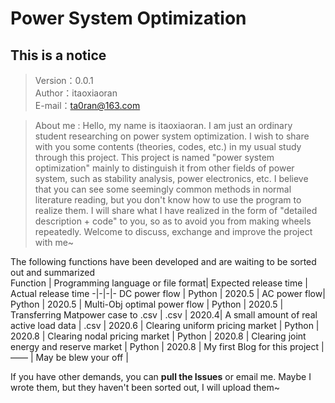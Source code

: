 #  Power System Optimization
## This is a notice
> Version：0.0.1  
> Author：itaoxiaoran  
> E-mail：ta0ran@163.com  

 >About me : Hello, my name is itaoxiaoran. I am just an ordinary student researching on power system optimization.
 I wish to share with you some contents (theories, codes, etc.) in my usual study through this project. This project is named "power system optimization" mainly to distinguish it from other fields of power system, such as stability analysis, power electronics, etc. I believe that you can see some seemingly common methods in normal literature reading, but you don't know how to use the program to realize them. I will share what I have realized in the form of "detailed description + code" to you, so as to avoid you from making wheels repeatedly.
 Welcome to discuss, exchange and improve the project with me~ 

The following functions have been developed and are waiting to be sorted out and summarized   
Function | Programming language or file format| Expected release time | Actual release time 
-|-|-|-
DC power flow | Python | 2020.5 | 
AC power flow| Python | 2020.5 |
Multi-Obj optimal power flow | Python | 2020.5 |
Transferring Matpower case to .csv | .csv               | 2020.4|
A small amount of real active load data | .csv               | 2020.6 |
Clearing uniform pricing market | Python             | 2020.8 |
 Clearing nodal pricing market | Python             | 2020.8 |
Clearing joint energy and reserve market | Python             | 2020.8 |
 My first Blog for this project | ——                 | May be blew your off |

If you have other demands, you can **pull the Issues** or email me. Maybe I wrote them, but they haven't been sorted out, I will upload them~


